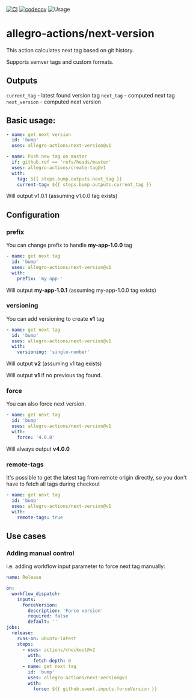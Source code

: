 [![CI](https://github.com/allegro-actions/next-version/actions/workflows/ci.yml/badge.svg)](https://github.com/allegro-actions/next-version/actions/workflows/ci.yml)
[![codecov](https://codecov.io/gh/allegro-actions/next-version/branch/main/graph/badge.svg?token=YJ3Z8ZKL2F)](https://codecov.io/gh/allegro-actions/next-version)
![Usage](https://shields.gh-stats.app/badge?action=allegro-actions/next-version)

# allegro-actions/next-version

This action calculates next tag based on git history.

Supports semver tags and custom formats.

## Outputs

`current_tag` - latest found version tag
`next_tag` - computed next tag
`next_version` - computed next version

## Basic usage:

```yaml
- name: get next version
  id: 'bump'
  uses: allegro-actions/next-version@v1

- name: Push new tag on master
  if: github.ref == 'refs/heads/master'
  uses: allegro-actions/create-tag@v1
  with:
    tag: ${{ steps.bump.outputs.next_tag }}
    current-tag: ${{ steps.bump.outputs.current_tag }}
  ```

Will output v1.0.1 (assuming v1.0.0 tag exists)

## Configuration

### prefix

You can change prefix to handle **my-app-1.0.0** tag

```yaml
- name: get next tag
  id: 'bump'
  uses: allegro-actions/next-version@v1
  with:
    prefix: 'my-app-'
  ```

Will output **my-app-1.0.1** (assuming my-app-1.0.0 tag exists)

### versioning

You can add versioning to create **v1** tag

```yaml
- name: get next tag
  id: 'bump'
  uses: allegro-actions/next-version@v1
  with:
    versioning: 'single-number'
  ```

Will output **v2** (assuming v1 tag exists)

Will output **v1** if no previous tag found.

### force

You can also force next version.

```yaml
- name: get next tag
  id: 'bump'
  uses: allegro-actions/next-version@v1
  with:
    force: '4.0.0'
  ```

Will always output **v4.0.0**

### remote-tags

It's possible to get the latest tag from remote origin directly, so you don't have to fetch all tags during checkout

```yaml
- name: get next tag
  id: 'bump'
  uses: allegro-actions/next-version@v1
  with:
    remote-tags: true
  ```

## Use cases

### Adding manual control

i.e. adding workflow input parameter to force next tag manually:

```yaml
name: Release

on:
  workflow_dispatch:
    inputs:
      forceVersion:
        description: 'Force version'
        required: false
        default: ''
jobs:
  release:
    runs-on: ubuntu-latest
    steps:
      - uses: actions/checkout@v2
        with:
          fetch-depth: 0
      - name: get next tag
        id: 'bump'
        uses: allegro-actions/next-version@v1
        with:
          force: ${{ github.event.inputs.forceVersion }}
  ```
